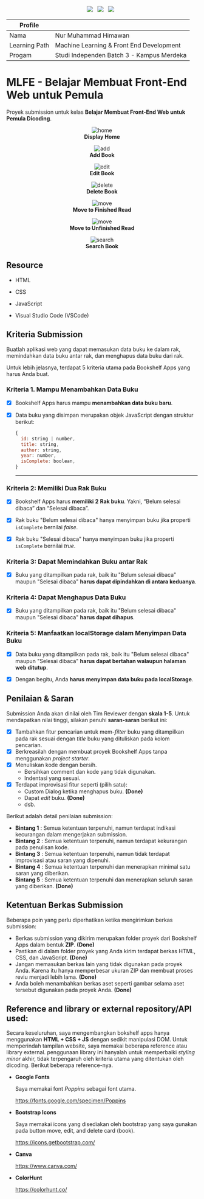 <p align='center'>
  <a href="https://www.w3.org/standards/webdesign/htmlcss">
    <img src="https://img.shields.io/badge/HTML5-E34F26?style=for-the-badge&logo=html5&logoColor=white"/></a>&nbsp;&nbsp;
  <a href="https://www.w3.org/standards/webdesign/htmlcss">
    <img src="https://img.shields.io/badge/CSS3-1572B6?style=for-the-badge&logo=css3&logoColor=white"/></a>&nbsp;&nbsp;
  <a href="https://www.javascript.com/">
    <img src="https://img.shields.io/badge/JavaScript-F7DF1E?style=for-the-badge&logo=javascript&logoColor=black"/></a>&nbsp;&nbsp;
</p>

<div align="center">

| Profile       |                                           |
| ------------- | ----------------------------------------- |
| Nama          | Nur Muhammad Himawan                      |
| Learning Path | Machine Learning & Front End Development  |
| Progam        | Studi Independen Batch 3 - Kampus Merdeka |

</div>

# MLFE - Belajar Membuat Front-End Web untuk Pemula

Proyek submission untuk kelas **Belajar Membuat Front-End Web untuk Pemula Dicoding**.

<div align="center">
<figure>
    <img src ="https://github.com/nurmuhimawann/MLFE-Front-End/blob/main/assets/img/home.png?raw=true" alt="home">
    <figcaption align="center"><b>Display Home</b></figcaption>
</figure>
</div>



<div align="center">
<figure>
    <img src ="https://github.com/nurmuhimawann/MLFE-Front-End/blob/main/assets/img/add.gif?raw=true" alt="add">
    <figcaption align="center"><b>Add Book</b></figcaption>
</figure>
</div>



<div align="center">
<figure>
    <img src ="https://github.com/nurmuhimawann/MLFE-Front-End/blob/main/assets/img/editbook.gif?raw=true" alt="edit">
    <figcaption align="center"><b>Edit Book</b></figcaption>
</figure>
</div>



<div align="center">
<figure>
    <img src ="https://github.com/nurmuhimawann/MLFE-Front-End/blob/main/assets/img/delete.gif?raw=true" alt="delete">
    <figcaption align="center"><b>Delete Book</b></figcaption>
</figure>
</div>



<div align="center">
<figure>
    <img src ="https://github.com/nurmuhimawann/MLFE-Front-End/blob/main/assets/img/done.gif?raw=true" alt="move">
    <figcaption align="center"><b>Move to Finished Read</b></figcaption>
</figure>
</div>



<div align="center">
<figure>
    <img src ="https://github.com/nurmuhimawann/MLFE-Front-End/blob/main/assets/img/undo.gif?raw=true" alt="move">
    <figcaption align="center"><b>Move to Unfinished Read</b></figcaption>
</figure>
</div>



<div align="center">
<figure>
    <img src ="https://github.com/nurmuhimawann/MLFE-Front-End/blob/main/assets/img/search.gif?raw=true" alt="search">
    <figcaption align="center"><b>Search Book</b></figcaption>
</figure>
</div>



## Resource

- HTML

- CSS

- JavaScript

- Visual Studio Code (VSCode)

  

## Kriteria Submission

Buatlah aplikasi web yang dapat memasukan data buku ke dalam rak, memindahkan data buku antar rak, dan menghapus data buku dari rak. 

Untuk lebih jelasnya, terdapat 5 kriteria utama pada Bookshelf Apps yang harus Anda buat.

### Kriteria 1. Mampu Menambahkan Data Buku

- [x] Bookshelf Apps harus mampu **menambahkan data buku baru**.

- [x] Data buku yang disimpan merupakan objek JavaScript dengan struktur berikut:

  ```javascript
  {
    id: string | number,
    title: string,
    author: string,
    year: number,
    isComplete: boolean,
  }
  ```

  ---




### Kriteria 2: Memiliki Dua Rak Buku

- [x] Bookshelf Apps harus **memiliki** **2** **Rak buku**. Yakni, “Belum selesai dibaca” dan “Selesai dibaca”.
- [x] Rak buku "Belum selesai dibaca" hanya menyimpan buku jika properti `isComplete` bernilai *false*.
- [x] Rak buku "Selesai dibaca" hanya menyimpan buku jika properti `isComplete` bernilai *true*.



### Kriteria 3: Dapat Memindahkan Buku antar Rak

- [x] Buku yang ditampilkan pada rak, baik itu "Belum selesai dibaca" maupun "Selesai dibaca" **harus dapat dipindahkan di antara keduanya**.



### Kriteria 4: Dapat Menghapus Data Buku

- [x] Buku yang ditampilkan pada rak, baik itu "Belum selesai dibaca" maupun "Selesai dibaca" **harus dapat dihapus**.



### Kriteria 5: Manfaatkan localStorage dalam Menyimpan Data Buku

- [x] Data buku yang ditampilkan pada rak, baik itu "Belum selesai dibaca" maupun "Selesai dibaca" **harus dapat bertahan walaupun halaman web ditutup**.
- [x] Dengan begitu, Anda **harus** **menyimpan data buku pada localStorage**.



## Penilaian & Saran

Submission Anda akan dinilai oleh Tim Reviewer dengan **skala 1-5**. Untuk mendapatkan nilai tinggi, silakan penuhi **saran-saran** berikut ini:

- [x] Tambahkan fitur pencarian untuk mem-*filter* buku yang ditampilkan pada rak sesuai dengan *title* buku yang dituliskan pada kolom pencarian.
- [x] Berkreasilah dengan membuat proyek Bookshelf Apps tanpa menggunakan *project starter*.
- [x] Menuliskan kode dengan bersih.
  - Bersihkan comment dan kode yang tidak digunakan.
  - Indentasi yang sesuai.
- [x] Terdapat improvisasi fitur seperti (pilih satu): 
  - Custom Dialog ketika menghapus buku. **(Done)**
  - Dapat *edit* buku. **(Done)**
  - dsb.

Berikut adalah detail penilaian submission:

- **Bintang 1** : Semua ketentuan terpenuhi, namun terdapat indikasi kecurangan dalam mengerjakan submission.
- **Bintang 2** : Semua ketentuan terpenuhi, namun terdapat kekurangan pada penulisan kode.
- **Bintang 3** : Semua ketentuan terpenuhi, namun tidak terdapat improvisasi atau saran yang dipenuhi.
- **Bintang 4** : Semua ketentuan terpenuhi dan menerapkan minimal satu saran yang diberikan.
- **Bintang 5** : Semua ketentuan terpenuhi dan menerapkan seluruh saran yang diberikan. **(Done)**



## Ketentuan Berkas Submission

Beberapa poin yang perlu diperhatikan ketika mengirimkan berkas submission:

- Berkas submission yang dikirim merupakan folder proyek dari Bookshelf Apps dalam bentuk **ZIP**. **(Done)**
- Pastikan di dalam folder proyek yang Anda kirim terdapat berkas HTML, CSS, dan JavaScript. **(Done)**
- Jangan memasukan berkas lain yang tidak digunakan pada proyek Anda. Karena itu hanya memperbesar ukuran ZIP dan membuat proses reviu menjadi lebih lama. **(Done)**
- Anda boleh menambahkan berkas aset seperti gambar selama aset tersebut digunakan pada proyek Anda. **(Done)**



## Reference and library or external repository/API used:

Secara keseluruhan, saya mengembangkan bokshelf apps hanya menggunakan **HTML + CSS + JS** dengan sedikit manipulasi DOM. Untuk memperindah tampilan website, saya memakai beberapa reference atau library external. penggunaan library ini hanyalah untuk memperbaiki *styling minor* akhir, tidak terpengaruh oleh kriteria utama yang ditentukan oleh dicoding. Berikut beberapa reference-nya.

- **Google Fonts**

  Saya memakai font *Poppins* sebagai font utama.

  https://fonts.google.com/specimen/Poppins

- **Bootstrap Icons**

  Saya memakai icons yang disediakan oleh bootstrap yang saya gunakan pada button move, edit, and delete card (book).

  https://icons.getbootstrap.com/

- **Canva**

  https://www.canva.com/
  
- **ColorHunt**

  https://colorhunt.co/